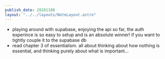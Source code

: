 ```yaml
---
publish_date: 20201108
layout: "../../layouts/NoteLayout.astro"
---
```

- playing around with supabase, enjoying the api so far, the auth experince is so easy to setup and is an absolute winner! if you want to tightly couple it to the supabase db
- read chapter 3 of essentialism. all about thinking about how nothing is essential, and thinking purely about what is important...
